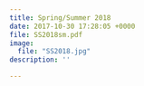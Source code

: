 ```yaml
---
title: Spring/Summer 2018
date: 2017-10-30 17:28:05 +0000
file: SS2018sm.pdf
image:
  file: "SS2018.jpg"
description: ''

---
```

